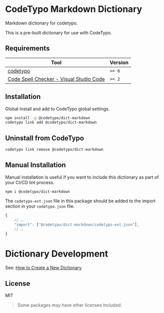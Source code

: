# CodeTypo Markdown Dictionary

Markdown dictionary for codetypo.

This is a pre-built dictionary for use with CodeTypo.

## Requirements

| Tool                                                                                                                 | Version |
| -------------------------------------------------------------------------------------------------------------------- | ------- |
| [codetypo](https://github.com/khulnasofto)                                                                           | `>= 6`  |
| [Code Spell Checker - Visual Studio Code](https://marketplace.visualstudio.com/items?itemName=khulnasoftell-checker) | `>= 2`  |

## Installation

Global Install and add to CodeTypo global settings.

```sh
npm install -g @codetypo/dict-markdown
codetypo link add @codetypo/dict-markdown
```

## Uninstall from CodeTypo

```sh
codetypo link remove @codetypo/dict-markdown
```

## Manual Installation

Manual installation is useful if you want to include this dictionary as part of your CI/CD lint process.

```
npm i @codetypo/dict-markdown
```

The `codetypo-ext.json` file in this package should be added to the import section in your `codetypo.json` file.

```javascript
{
    // …
    "import": ["@codetypo/dict-markdown/codetypo-ext.json"],
    // …
}
```

# Dictionary Development

See: [How to Create a New Dictionary](https://github.com/khulnasoft/codetypo#how-to-create-a-new-dictionary)

## License

MIT

> Some packages may have other licenses included.
